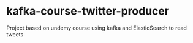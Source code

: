 # kafka-course-twitter-producer
Project based on undemy course using kafka and ElasticSearch to read tweets
